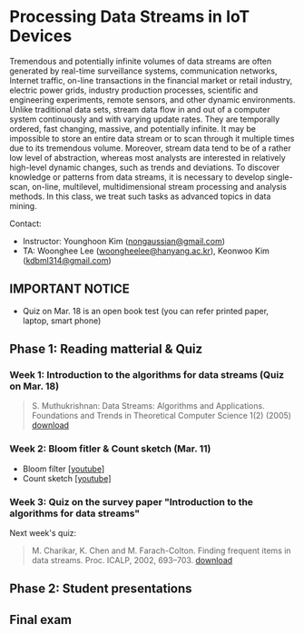 # Processing Data Streams in IoT Devices

Tremendous and potentially infinite volumes of data streams are often generated by real-time surveillance systems, communication networks, Internet traffic, on-line transactions in the financial market or retail industry, electric power grids, industry production processes, scientific and engineering experiments, remote sensors, and other dynamic environments. Unlike traditional data sets, stream data flow in and out of a computer system continuously and with varying update rates. They are temporally ordered, fast changing, massive, and potentially infinite. It may be impossible to store an entire data stream or to scan through it multiple times due to its tremendous volume. Moreover, stream data tend to be of a rather low level of abstraction, whereas most analysts are interested in relatively high-level dynamic changes, such as trends and deviations. To discover knowledge or patterns from data streams, it is necessary to develop single-scan, on-line, multilevel, multidimensional stream processing and analysis methods. In this class, we treat such tasks as advanced topics in data mining.

Contact:
* Instructor: Younghoon Kim (nongaussian@gmail.com)
* TA: Woonghee Lee (woongheelee@hanyang.ac.kr), Keonwoo Kim (kdbml314@gmail.com)

## IMPORTANT NOTICE
* Quiz on Mar. 18 is an open book test (you can refer printed paper, laptop, smart phone)

## Phase 1: Reading matterial & Quiz

### Week 1: Introduction to the algorithms for data streams (Quiz on Mar. 18)

> S. Muthukrishnan:
> Data Streams: Algorithms and Applications. Foundations and Trends in Theoretical Computer Science 1(2) (2005)
> [download](https://infolab.usc.edu/csci599/Fall2003/Data%20Streams/Data%20streams%20algorithms%20and%20applications.pdf)

### Week 2: Bloom fitler & Count sketch (Mar. 11)

* Bloom filter [[youtube]](https://www.youtube.com/watch?v=Bay3X9PAX5k)
* Count sketch [[youtube]](https://www.youtube.com/watch?v=ibxXO-b14j4&t=67s)

### Week 3: Quiz on the survey paper "Introduction to the algorithms for data streams"

Next week's quiz:

> M. Charikar, K. Chen and M. Farach-Colton. Finding frequent items in data streams. Proc. ICALP, 2002, 693–703.
> [download](https://www.cs.rutgers.edu/~farach/pubs/FrequentStream.pdf)

## Phase 2: Student presentations

## Final exam
